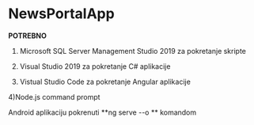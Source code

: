 # NewsPortalApp

**POTREBNO**
  1) Microsoft SQL Server Management Studio 2019 za pokretanje skripte

  2) Visual Studio 2019 za pokretanje C# aplikacije

  3) Vistual Studio Code za pokretanje Angular aplikacije

  4)Node.js command prompt
  
  Android aplikaciju pokrenuti **ng serve --o ** komandom
